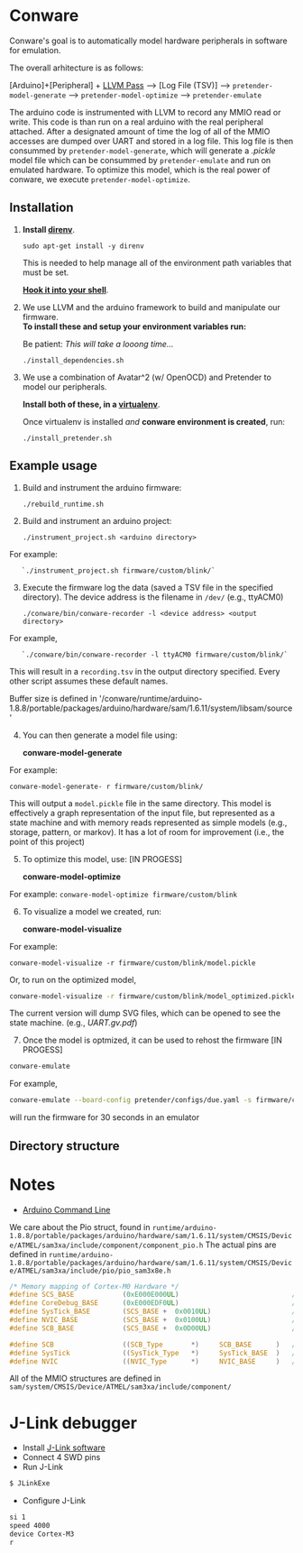 # Conware
Conware's goal is to automatically model hardware peripherals in software for emulation.

The overall arhitecture is as follows:


[Arduino]+[Peripheral] + [LLVM Pass](llvm-transformation-pass/) --> [Log File (TSV)] --> `pretender-model-generate` --> `pretender-model-optimize` --> `pretender-emulate`

The arduino code is instrumented with LLVM to record any MMIO read or write.
This code is than run on a real arduino with the real peripheral attached.
After a designated amount of time the log of all of the MMIO accesses are dumped over UART and stored in a log file.
This log file is then consummed by `pretender-model-generate`, which will generate a _.pickle_ model file which can be consummed by `pretender-emulate` and run on emulated hardware.
To optimize this model, which is the real power of conware, we execute `pretender-model-optimize`.


## Installation
  
  1. **Install [direnv](https://direnv.net/)**.
   
     `sudo apt-get install -y direnv`
     
     This is needed to help manage all of the environment path variables that must be set.
    
     **[Hook it into your shell](https://direnv.net/docs/hook.html)**.

  2.  We use LLVM and the arduino framework to build and manipulate our firmware.  
**To install these and setup your environment variables run:**
  
      Be patient: *This will take a looong time...* 
    
      `./install_dependencies.sh`

  3. We use a combination of Avatar^2 (w/ OpenOCD) and Pretender to 
      model our peripherals.  

      **Install both of these, in a [virtualenv](https://virtualenv.pypa.io/en/latest/)**.  

      Once virtualenv is installed *and* **conware environment is created**, run:

     `./install_pretender.sh`


## Example usage

   1. Build and instrument the arduino firmware:
    
      `./rebuild_runtime.sh`

   2. Build and instrument an arduino project:
    
      `./instrument_project.sh <arduino directory>`

   For example:

       `./instrument_project.sh firmware/custom/blink/`

   3. Execute the firmware log the data (saved a TSV file in the specified directory).  The device address is the filename in `/dev/` (e.g., ttyACM0)

       `./conware/bin/conware-recorder -l <device address> <output directory>`

For example,

       `./conware/bin/conware-recorder -l ttyACM0 firmware/custom/blink/`

This will result in a `recording.tsv` in the output directory specified.  Every other script assumes these default names.

Buffer size is defined in '/conware/runtime/arduino-1.8.8/portable/packages/arduino/hardware/sam/1.6.11/system/libsam/source'

4. You can then generate a model file using:

     **conware-model-generate**

For example:

  `conware-model-generate- r firmware/custom/blink/`

This will output a `model.pickle` file in the same directory.  This model is effectively a graph representation of the input file, but represented as a state machine and with memory reads represented as simple models (e.g., storage, pattern, or markov).  It has a lot of room for improvement (i.e., the point of this project)

5. To optimize this model, use:  [IN PROGESS]

    **conware-model-optimize**

For example:
    `conware-model-optimize firmware/custom/blink`

6. To visualize a model we created, run:

     **conware-model-visualize**

For example:            
     
`conware-model-visualize -r firmware/custom/blink/model.pickle` 


Or, to run on the optimized model,
```bash
conware-model-visualize -r firmware/custom/blink/model_optimized.pickle
```

The current version will dump SVG files, which can be opened to see the state machine. (e.g., _UART.gv.pdf_)

7. Once the model is optmized, it can be used to rehost the firmware [IN PROGESS]
```bash
conware-emulate
```
For example,
```bash
conware-emulate --board-config pretender/configs/due.yaml -s firmware/custom/blink/build/blink.ino.bin  -r firmware/custom/blink -t 30
```
will run the firmware for 30 seconds in an emulator

## Directory structure


# Notes
- [Arduino Command Line](https://github.com/arduino/Arduino/blob/master/build/shared/manpage.adoc)

We care about the Pio struct, found in `runtime/arduino-1.8.8/portable/packages/arduino/hardware/sam/1.6.11/system/CMSIS/Device/ATMEL/sam3xa/include/component/component_pio.h`
The actual pins are defined in `runtime/arduino-1.8.8/portable/packages/arduino/hardware/sam/1.6.11/system/CMSIS/Device/ATMEL/sam3xa/include/pio/pio_sam3x8e.h`


```C
/* Memory mapping of Cortex-M0 Hardware */
#define SCS_BASE            (0xE000E000UL)                            /*!< System Control Space Base Address */
#define CoreDebug_BASE      (0xE000EDF0UL)                            /*!< Core Debug Base Address           */
#define SysTick_BASE        (SCS_BASE +  0x0010UL)                    /*!< SysTick Base Address              */
#define NVIC_BASE           (SCS_BASE +  0x0100UL)                    /*!< NVIC Base Address                 */
#define SCB_BASE            (SCS_BASE +  0x0D00UL)                    /*!< System Control Block Base Address */

#define SCB                 ((SCB_Type       *)     SCB_BASE      )   /*!< SCB configuration struct           */
#define SysTick             ((SysTick_Type   *)     SysTick_BASE  )   /*!< SysTick configuration struct       */
#define NVIC                ((NVIC_Type      *)     NVIC_BASE     )   /*!< NVIC configuration struct          */
```

All of the MMIO structures are defined in `sam/system/CMSIS/Device/ATMEL/sam3xa/include/component/`

# J-Link debugger

* Install [J-Link software](https://www.segger.com/products/debug-probes/j-link/tools/j-link-gdb-server/about-j-link-gdb-server/)
* Connect 4 SWD pins
* Run J-Link
```bash
$ JLinkExe
```
* Configure J-Link
```bash
si 1
speed 4000
device Cortex-M3
r
```
